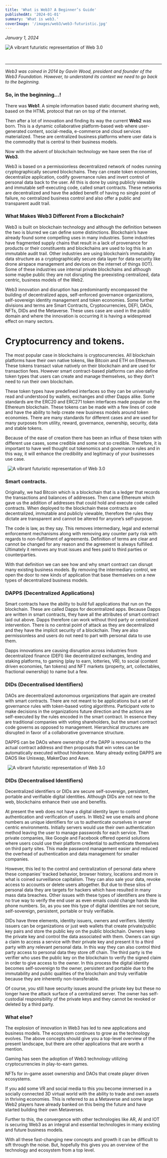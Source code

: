 ```yaml
---
title: 'What is Web3? A Beginner’s Guide'
publishedAt: '2024-01-01'
summary: 'What is web3.'
coverImage: '/images/web3/web3-futuristic.jpg'
---
```


_January 1, 2024_


![A vibrant futuristic representation of Web 3.0](/images/web3/web3-futuristic.jpg)

&nbsp;
    
---

_Web3 was coined in 2014 by Gavin Wood, president and founder of the Web3 Foundation. However, to understand its context we need to go back to the beginning._

### So, in the beginning…!

There was **Web1**. A simple information based static document sharing web, based on the HTML protocol that ran on top of the internet.

Then after a lot of innovation and finding its way the current **Web2** was born. 
This is a dynamic collaborative platform-based web where user-generated content, social-media, e-commerce and cloud services materialized. 
These are centralized business platforms where user data is the commodity that is central to their business models.

Now with the advent of blockchain technology we have seen the rise of **Web3**. 

Web3 is based on a permissionless decentralized network of nodes running cryptographically secured blockchains. 
They can create token economies, decentralize application, codify governance rules and invert control of personal data back to the user. All this is done by using publicly viewable and immutable self-executing code, called smart contracts. 
These networks are decentralized and have the added benefit of having no single point of failure, no centralized business control and also offer a public and transparent audit trail.

### What Makes Web3 Different From a Blockchain?

Web3 is built on blockchain technology and although the definition between the two is blurred we can define some distinctions. Blockchain’s have already found some compelling uses in many industries. Some industries have fragmented supply chains that result in a lack of provenance for products or their constituents and blockchains are used to log this in an immutable audit trail. Other industries are using blockchain’s immutability data structure as a cryptographically secure data layer for data security like drone airspace management and devices on the internet of things (IOT). Some of these industries use internal private blockchains and although some maybe public they are not disrupting the preexisting centralized, data centric, business models of the Web2.

Web3 innovation and disruption has predominantly encompassed the building of decentralized apps, self-enforced governance organizations, self-sovereign identity management and token economies. Some further divisions and terms are Smart Contracts, Cryptocurrencies, DEFI, DAOs, NFTs, DIDs and the Metaverse. These uses case are used in the public domain and where the innovation is occurring it is having a widespread effect on many sectors.

# Cryptocurrency and tokens.

The most popular case in blockchains is cryptocurrencies. All blockchain platforms have their own native tokens, like Bitcoin and ETH on Ethereum. These tokens transact value natively on their blockchain and are used for transaction fees. However smart contract-based platforms can also define token types that users can create and manage themselves, so they don’t need to run their own blockchain.

These token types have predefined interfaces so they can be universally read and understood by wallets, exchanges and other Dapps alike. Some standards are the ERC20 and ERC271 token interfaces made popular on the Ethereum blockchain. These tokens can be made with a few lines of code and have the ability to help create new business models around token economies. There are many standards for different cases and are used for many purposes from utility, reward, governance, ownership, security, data and stable tokens.

Because of the ease of creation there has been an influx of these token with different use cases, some credible and some not so credible. Therefore, it is important to have well thought out tokenomics and governance rules and in this way, it will enhance the credibility and legitimacy of your businesses use case.

                               
&nbsp;
![A vibrant futuristic representation of Web 3.0](/images/web3/smart-contracts.jpg)


### Smart contracts.

Originally, we had Bitcoin which is a blockchain that is a ledger that records the transactions and balances of addresses. 
Then came Ethereum which gave us the addition of addresses that could hold and execute code called contracts. 
When deployed to the blockchain these contracts are decentralized, immutable and publicly viewable, therefore the rules they dictate are transparent and cannot be altered for anyone’s self-purpose. 

The code is law, as they say. This removes intermediary, legal and external enforcement mechanisms along with removing any counter party risk with regards to non-fulfillment of agreements. 
Definition of terms are clear and cannot be changed for any reason and the agreement is always fulfilled. 
Ultimately it removes any trust issues and fees paid to third parties or counterparties. 

With that definition we can see how and why smart contract can disrupt many existing business models. 
By removing the intermediary control, we open the door to new kinds of application that base themselves on a new types of decentralized business models.

### DAPPS (Decentralized Applications)
Smart contracts have the ability to build full applications that run on the blockchain. These are called Dapps for decentralized apps. Because Dapps are written in smart contracts, they have all the attributes of smart contract laid out above. Dapps therefore can work without third party or centralized intervention. There is no central point of attack as they are decentralized and they have the implicit security of a blockchain. They are also permissionless and users do not need to part with personal data to use them.

Dapps innovations are causing disruption across industries from decentralized finance (DEFI) like decentralized exchanges, lending and staking platforms, to gaming (play to earn, lotteries, VR), to social (content driven economies, fan tokens) and NFT markets (property, art, collectables, fractional ownership) to name but a few.

### DIDs (Decentralised Identifiers)
DAOs are decentralized autonomous organizations that again are created with smart contracts. There are not meant to be applications but a set of governance rules with token-based voting algorithms. Participant vote to make decisions in the organizations future direction and the actions are self-executed by the rules encoded in the smart contract. In essence they are traditional companies with voting shareholders, but the smart contract code governs as opposed to management. Hierarchical structures are disrupted in favor of a collaborative governance structure.

DAPPS can be DAOs where ownership of the DAPP is renounced to the actual contract address and then proposals that win votes can be automatically executed without hinderance. Many already exiting DAPPS are DAOS like Uniswap, MakerDao and Aave.

&nbsp;
![A vibrant futuristic representation of Web 3.0](/images/web3/daos.jpg)


### DIDs (Decentralised Identifiers)

Decentralized identifiers or DIDs are secure self-sovereign, persistent, portable and verifiable digital identities. Although DIDs are not new to the web, blockchains enhance their use and benefits.

At present the web does not have a digital identity layer to control authentication and verification of users. In Web2 we use emails and phone numbers as unique identifiers for us to authenticate ourselves in server centric environments. Initially servers would use their own authentication method leaving the user to manage passwords for each service. Then private companies, like Google and Facebook offered openid solutions where users could use their platform credential to authenticate themselves on third party sites. This made password management easier and reduced the overhead of authentication and data management for smaller companies.

However, this led to the control and centralization of personal data where these companies’ tracked behavior, browser history, locations and more in what is coined surveillance capitalism. They can also sale your data, revoke access to accounts or delete users altogether. But due to these silos of personal data they are targets for hackers which have resulted in many mass data breaches. Other issues with these types of identifiers are there is no true way to verify the end user as even emails could change hands like phone numbers. So, as you see this type of digital identities are not secure, self-sovereign, persistent, portable or truly verifiable.

DIDs have three elements, identity issuers, owners and verifiers. Identity issuers can be organizations or just web wallets that create private/public key pairs and store the public key on the public blockchain. Owners keep the private key and control the data associated with them. Owners can sign a claim to access a service with their private key and present it to a third party with any relevant personal data. In this way they can also control third party access to personal data they store off chain. The third party is the verifier who uses the public key on the blockchain to verify the signed claim in order to give access to the owner. In this process the digital identity becomes self-sovereign to the owner, persistent and portable due to the immutability and public qualities of the blockchain and truly verifiable because they are inherently non-transferable.

Of course, you still have security issues around the private key but these no longer have the attack surface of a centralized server. The owner has self-custodial responsibility of the private keys and they cannot be revoked or deleted by a third party.

### What else?

The explosion of innovation in Web3 has led to new applications and business models. The ecosystem continues to grow as the technology evolves. The above concepts should give you a top-level overview of the present landscape, but there are other applications that are worth a mention.

Gaming has seen the adoption of Web3 technology utilizing cryptocurrencies in play-to-earn games.

NFTs for in-game asset ownership and DAOs that create player driven ecosystems. 

If you add some VR and social media to this you become immersed in a socially connected 3D virtual world with the ability to trade and own assets in thriving economies. This is referred to as a Metaverse and some large Web2 players have already banked on this being the future and have started building their own Metaverses. 

Further to this, the convergence with other technologies like AR, AI and IOT is securing Web3 as an integral and essential technologies in many existing and future business models.

With all these fast-changing new concepts and growth it can be difficult to sift through the noise. But, hopefully this gives you an overview of the technology and ecosystem from a top level.
